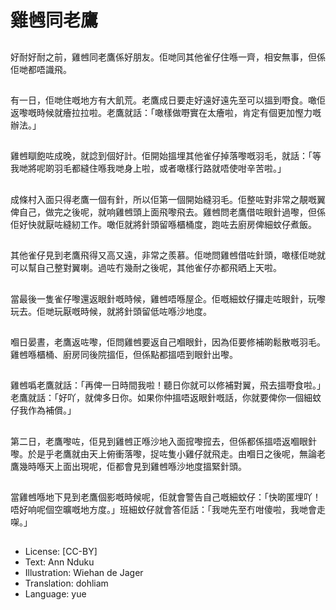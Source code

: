# 雞乸同老鷹

##
好耐好耐之前，雞乸同老鷹係好朋友。佢哋同其他雀仔住喺一齊，相安無事，但係佢哋都唔識飛。

##
有一日，佢哋住嘅地方有大飢荒。老鷹成日要走好遠好遠先至可以搵到嘢食。噉佢返嚟嘅時候就癐拉拉啦。老鷹就話：「噉樣做嘢實在太癐啦，肯定有個更加慳力嘅辦法。」

##
雞乸瞓飽咗成晚，就諗到個好計。佢開始搵埋其他雀仔掉落嚟嘅羽毛，就話：「等我哋將呢啲羽毛都縫住喺我哋身上啦，或者噉樣行路就唔使咁辛苦啦。」

##
成條村入面只得老鷹一個有針，所以佢第一個開始縫羽毛。佢整咗對非常之靚嘅翼俾自己，做完之後呢，就响雞乸頭上面飛嚟飛去。雞乸問老鷹借咗眼針過嚟，但係佢好快就厭咗縫紉工作。噉佢就將針頭留喺櫃桶度，跑咗去廚房俾細蚊仔煮飯。

##
其他雀仔見到老鷹飛得又高又遠，非常之羨慕。佢哋問雞乸借咗針頭，噉樣佢哋就可以幫自己整對翼喇。過咗冇幾耐之後呢，其他雀仔亦都飛晒上天啦。

##
當最後一隻雀仔嚟還返眼針嘅時候，雞乸唔喺屋企。佢嘅細蚊仔攞走咗眼針，玩嚟玩去。佢哋玩厭嘅時候，就將針頭留低咗喺沙地度。

##
嗰日晏晝，老鷹返咗嚟，佢問雞乸要返自己嗰眼針，因為佢要修補啲鬆散嘅羽毛。雞乸喺櫃桶、廚房同後院搵佢，但係點都搵唔到眼針出嚟。

##
雞乸噅老鷹就話：「再俾一日時間我啦！聽日你就可以修補對翼，飛去搵嘢食啦。」老鷹就話：「好吖，就俾多日你。如果你仲搵唔返眼針嘅話，你就要俾你一個細蚊仔我作為補償。」

##
第二日，老鷹嚟咗，佢見到雞乸正喺沙地入面搲嚟搲去，但係都係搵唔返嗰眼針嚟。於是乎老鷹就由天上俯衝落嚟，捉咗隻小雞仔就飛走。由嗰日之後呢，無論老鷹幾時喺天上面出現呢，佢都會見到雞乸喺沙地度搵緊針頭。

##
當雞乸喺地下見到老鷹個影嘅時候呢，佢就會警告自己嘅細蚊仔：「快啲匿埋吖！唔好响呢個空曠嘅地方度。」班細蚊仔就會答佢話：「我哋先至冇咁傻啦，我哋會走㗎。」

##
* License: [CC-BY]
* Text: Ann Nduku
* Illustration: Wiehan de Jager
* Translation: dohliam
* Language: yue
